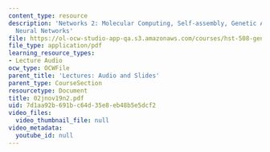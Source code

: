 ```yaml
---
content_type: resource
description: 'Networks 2: Molecular Computing, Self-assembly, Genetic Algorithms,
  Neural Networks'
file: https://ol-ocw-studio-app-qa.s3.amazonaws.com/courses/hst-508-genomics-and-computational-biology-fall-2002/7d1aa92b691bc64d35e8eb48b5e5dcf2_02jnov19n2.pdf
file_type: application/pdf
learning_resource_types:
- Lecture Audio
ocw_type: OCWFile
parent_title: 'Lectures: Audio and Slides'
parent_type: CourseSection
resourcetype: Document
title: 02jnov19n2.pdf
uid: 7d1aa92b-691b-c64d-35e8-eb48b5e5dcf2
video_files:
  video_thumbnail_file: null
video_metadata:
  youtube_id: null
---
```

